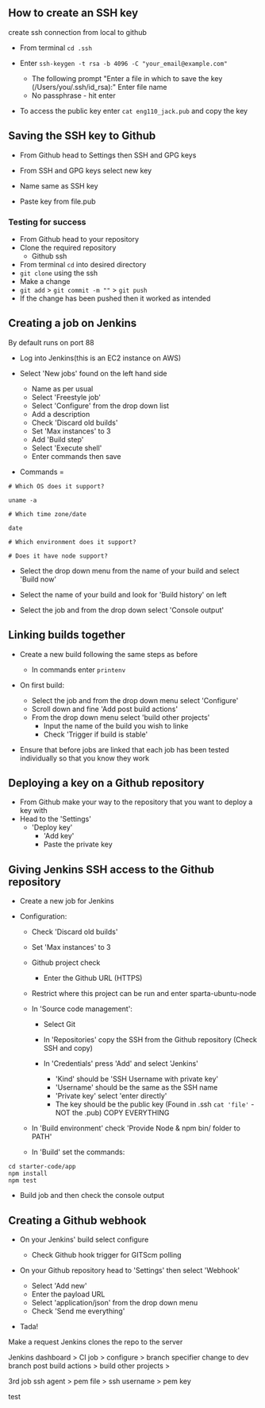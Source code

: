 ## How to create an SSH key

create ssh connection from local to github

- From terminal `cd .ssh`

- Enter `ssh-keygen -t rsa -b 4096 -C "your_email@example.com"`

  - The following prompt "Enter a file in which to save the key (/Users/you/.ssh/id_rsa):" Enter file name
  - No passphrase - hit enter

- To access the public key enter `cat eng110_jack.pub` and copy the key

## Saving the SSH key to Github

- From Github head to Settings then SSH and GPG keys

- From SSH and GPG keys select new key
- Name same as SSH key
- Paste key from file.pub

### Testing for success

- From Github head to your repository
- Clone the required repository
  - Github ssh
- From terminal `cd` into desired directory
- `git clone` using the ssh
- Make a change
- `git add` > `git commit -m ""` > `git push`
- If the change has been pushed then it worked as intended

## Creating a job on Jenkins

By default runs on port 88

- Log into Jenkins(this is an EC2 instance on AWS)
- Select 'New jobs' found on the left hand side

  - Name as per usual
  - Select 'Freestyle job'
  - Select 'Configure' from the drop down list
  - Add a description
  - Check 'Discard old builds'
  - Set 'Max instances' to 3
  - Add 'Build step'
  - Select 'Execute shell'
  - Enter commands then save

- Commands =

```
# Which OS does it support?

uname -a

# Which time zone/date

date

# Which environment does it support?

# Does it have node support?
```

- Select the drop down menu from the name of your build and select 'Build now'

- Select the name of your build and look for 'Build history' on left

- Select the job and from the drop down select 'Console output'

## Linking builds together

- Create a new build following the same steps as before

  - In commands enter `printenv`

- On first build:

  - Select the job and from the drop down menu select 'Configure'
  - Scroll down and fine 'Add post build actions'
  - From the drop down menu select 'build other projects'
    - Input the name of the build you wish to linke
    - Check 'Trigger if build is stable'

- Ensure that before jobs are linked that each job has been tested individually so that you know they work

## Deploying a key on a Github repository

- From Github make your way to the repository that you want to deploy a key with
- Head to the 'Settings'
  - 'Deploy key'
    - 'Add key'
    - Paste the private key

## Giving Jenkins SSH access to the Github repository

- Create a new job for Jenkins

- Configuration:

  - Check 'Discard old builds'
  - Set 'Max instances' to 3
  - Github project check
    - Enter the Github URL (HTTPS)
  - Restrict where this project can be run and enter sparta-ubuntu-node

  - In 'Source code management':

    - Select Git
    - In 'Repositories' copy the SSH from the Github repository (Check SSH and copy)

    - In 'Credentials' press 'Add' and select 'Jenkins'
      - 'Kind' should be 'SSH Username with private key'
      - 'Username' should be the same as the SSH name
      - 'Private key' select 'enter directly'
      - The key should be the public key (Found in .ssh `cat 'file'` - NOT the .pub) COPY EVERYTHING

  - In 'Build environment' check 'Provide Node & npm bin/ folder to PATH'

  - In 'Build' set the commands:

```
cd starter-code/app
npm install
npm test
```

- Build job and then check the console output

## Creating a Github webhook

- On your Jenkins' build select configure

  - Check Github hook trigger for GITScm polling

- On your Github repository head to 'Settings' then select 'Webhook'

  - Select 'Add new'
  - Enter the payload URL
  - Select 'application/json' from the drop down menu
  - Check 'Send me everything'

- Tada!

Make a request Jenkins clones the repo to the server

Jenkins dashboard > CI job > configure > branch specifier change to dev branch
post build actions > build other projects >

3rd job
ssh agent > pem file > ssh username > pem key

test
